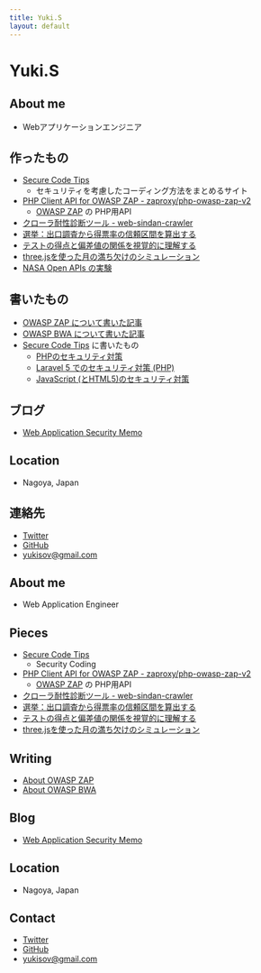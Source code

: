 ```yaml
---
title: Yuki.S
layout: default
---
```



Yuki.S
====

<div id="page-ja" class="index" data-lang="jp" markdown="1">

About me
----

- Webアプリケーションエンジニア


作ったもの
----

- [Secure Code Tips](http://code4sec.com)
    - セキュリティを考慮したコーディング方法をまとめるサイト
- [PHP Client API for OWASP ZAP - zaproxy/php-owasp-zap-v2](https://packagist.org/packages/zaproxy/php-owasp-zap-v2)
    - [OWASP ZAP](https://www.owasp.org/index.php/OWASP_Zed_Attack_Proxy_Project) の PHP用API
- [クローラ耐性診断ツール - web-sindan-crawler](https://github.com/yukisov/web-sindan-crawler)
- [選挙：出口調査から得票率の信頼区間を算出する](http://misc.pupha.net/confidence_interval.html)
- [テストの得点と偏差値の関係を視覚的に理解する](http://misc.pupha.net/deviation_simulation/)
- [three.jsを使った月の満ち欠けのシミュレーション](http://misc.pupha.net/moon_phases/)
- [NASA Open APIs の実験](/ex001.html)

書いたもの
----

- [OWASP ZAP について書いた記事](http://www.pupha.net/owasp-zap/)
- [OWASP BWA について書いた記事](http://www.pupha.net/owasp-bwa/)
- [Secure Code Tips](http://code4sec.com) に書いたもの
   - [PHPのセキュリティ対策](http://code4sec.com/yukisov/item/8aCjqsTvj7eYaQElWre4)
   - [Laravel 5 でのセキュリティ対策 (PHP)](http://code4sec.com/yukisov/item/DLXD7iGgNYMBuNsSbVyg)
   - [JavaScript (とHTML5)のセキュリティ対策](http://code4sec.com/yukisov/item/2ITFUFjeaGNb4aUGloMk)


ブログ
----

- [Web Application Security Memo](http://www.pupha.net/)


Location
----

- Nagoya, Japan


連絡先
----

-  <a href="https://twitter.com/yukisov" target="_blank"><i class="fa fa-twitter"></i> Twitter</a><br/>
-  <a href="https://github.com/yukisov" target="_blank"><i class="fa fa-github"></i> GitHub</a><br/>
-  <a href="mailto:yukisov@gmail.com"><i class="fa fa-envelope"></i> yukisov@gmail.com</a>


</div>


<div id="page-en" class="index" markdown="1">

About me
----

- Web Application Engineer


Pieces
----

- [Secure Code Tips](http://code4sec.com)
    - Security Coding
- [PHP Client API for OWASP ZAP - zaproxy/php-owasp-zap-v2](https://packagist.org/packages/zaproxy/php-owasp-zap-v2)
    - [OWASP ZAP](https://www.owasp.org/index.php/OWASP_Zed_Attack_Proxy_Project) の PHP用API
- [クローラ耐性診断ツール - web-sindan-crawler](https://github.com/yukisov/web-sindan-crawler)
- [選挙：出口調査から得票率の信頼区間を算出する](http://misc.pupha.net/confidence_interval.html)
- [テストの得点と偏差値の関係を視覚的に理解する](http://misc.pupha.net/deviation_simulation/)
- [three.jsを使った月の満ち欠けのシミュレーション](http://misc.pupha.net/moon_phases/)


Writing
----

- [About OWASP ZAP](http://www.pupha.net/owasp-zap/)
- [About OWASP BWA](http://www.pupha.net/owasp-bwa/)


Blog
----

- [Web Application Security Memo](http://www.pupha.net/)


Location
----

- Nagoya, Japan


Contact
----

-  <a href="https://twitter.com/yukisov" target="_blank"><i class="fa fa-twitter"></i> Twitter</a><br/>
-  <a href="https://github.com/yukisov" target="_blank"><i class="fa fa-github"></i> GitHub</a><br/>
-  <a href="mailto:yukisov@gmail.com"><i class="fa fa-envelope"></i> yukisov@gmail.com</a>

</div>


